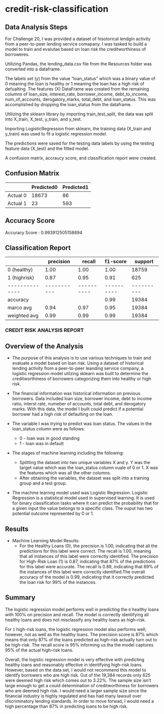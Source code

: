# credit-risk-classification

## Data Analysis Steps

For Challenge 20, I was provided a dataset of hisotorical lendgin activity from a peer-to-peer lending service comapany. I was tasked to build a model to train and evalutae based on loan risk the creditworthiness of borroweres. 

Utilizing Pandas, the lending_data.csv file from the Resources folder was converted into a dataframe. 

The labels set (y) from the value “loan_status” which was a binary value of 0 meaning the loan is healthy or 1 meaning the loan has a high risk of defualting. The features (X) DataFrame was created from the remaining columns of loan_size, interest_rate, borrower_income, debt_to_income, num_of_accounts, derogatory_marks, total_debt, and loan_status. This was accomplished by dropping the loan_status from the dataframe. 

Utilizing the sklearn library by importing train_test_split, the data was split into X_train, X_test, y_train, and y_test. 

Importing LogisticRegression from sklearn, the training data (X_train and y_train) was used to fit a logistic regression model.

The predictions were saved for the testing data labels by using the testing feature data (X_test) and the fitted model.

A confusion matrix, accraucy score, and classification report were created. 

## Confusion Matrix

|              |Predicted0|Predicted1|
|--------------|----------|----------|
| Actual 0     | 18673    | 86       |
| Actual 1     | 23       | 593      |

## Accuracy Score
Accuracy Score : 0.993912505158894

## Classification Report 

|              | precision |  recall  | f1-score | support  |
|--------------|-----------|----------|----------|----------|
|  0 (healthy) | 1.00      | 1.00     |  1.00    | 18759    |
|  1 (highrisk)| 0.87      | 0.95     |  0.91    | 625      |
|--------------|-----------|----------|----------|----------|
|  accuracy    |           |          | 0.99     |  19384   | 
|  marco avg   |  0.94     | 0.97     | 0.95     |  19384   | 
|  weighted avg|  0.99     | 0.99     | 0.99     |  19384   |


### CREDIT RISK ANALYSIS REPORT

## Overview of the Analysis

* The purpose of this analysis is to use various techniques to train and evaluate a model based on loan risk. Using a dataset of historical lending activity from a peer-to-peer leanding service company, a logistic regression model utilzing sklearn was built to determine the creditworthiness of borrowers categorizing them into healthy or high risk. 

* The financial information was historical information on previous borrowers. Data included loan size, borrower income, debt to income ratio, interst rate, numeber of accounts, total debt, and derogatory marks. With this data, the model I built could predict if a potential borrower had a high risk of defaulting on the loan. 

* The variable I was trying to predict was loan status. The values in the loan_status column were as follows:
    *   0 - loan was in good standing
    *   1 - loan was in default


* The stages of machine learning including the following:
    *   Splitting the dataset into two unique variables X and y. Y was the target value which was the loan_status column vuale of 0 or 1. X was the features which was all the other columns. 
    *   After obtaining the variables, the dataset was split into a training group and a test group. 


* The machine learnng model used was Logistic Regression. Logistic Regression is a statistical model used in supervised learning. It is used for binary classification tasks where it can predict the probability that for a given input the value belongs to a specific class. The ouput has two potential outcome represented by 0 or 1. 

## Results

* Machine Learning Model Results:
    * For the Healthy Loans (0), the precision is 1.00, indicating that all the predictions for this label were correct. The recall is 1.00, meaning that all instances of this label were correctly identified.
        The precision for High-Risk Loan (1) is 0.87, indicating that 87% of the predictions for this label were accurate. The recall is 0.89, indicating that 89% of the instances of this label were correctly identified.The overall accuracy of the model is 0.99, indicating that it correctly predicted the loan risk for 99% of the instances.


## Summary

The logistic regression model performs well in predicting the `0` healthy loans with 100% on precision and recall. The model is correctly identifying all healthy loans and does not misclassify any healthy loans as high-risk.

For `1` high-risk loans, the logistic regression model also performs well; however, not as well as the healthy loans. The precision score is 87% which means that only 87% of the loans predicted as high-risk actually turn out to be high-risk. The recall score is 95% informing us tha the model captures 95% of the actual high-risk loans.

Overall, the logistic regression model is very effective with predicting healthy loans and reasonably effective in identifying high-risk loans. However, based on the data set, I would not recommend this model to identify borrowers who are high risk. Out of the 19,384 records only 625 were deemed high risk which comes out to 3.22%. The sample size isn't large enough to get a could determination of creditworthiness for borrowers who are deemed high risk. I would need a larger sample size since the financial industry is highly regulated and has had many lawsuit over discriminatory lending standards. In order to move forwad, I would need a high percentage than 87% in predicting loans to be high risk. 

